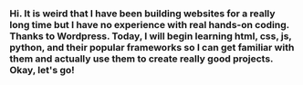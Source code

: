 ### Hi. It is weird that I have been building websites for a really long time but I have no experience with real hands-on coding. Thanks to Wordpress. Today, I will begin learning html, css, js, python, and their popular frameworks so I can get familiar with them and actually use them to create really good projects. Okay, let's go!

<!--
**tobisalami/TobiSalami** is a ✨ _special_ ✨ repository because its `README.md` (this file) appears on your GitHub profile.

Here are some ideas to get you started:

- 🔭 I’m currently working on ...
- 🌱 I’m currently learning ...
- 👯 I’m looking to collaborate on ...
- 🤔 I’m looking for help with ...
- 💬 Ask me about ...
- 📫 How to reach me: ...
- 😄 Pronouns: ...
- ⚡ Fun fact: ...
-->

